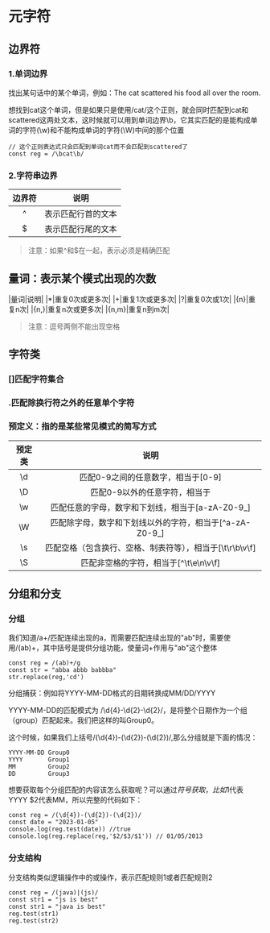 # 元字符

## 边界符

### 1.单词边界

找出某句话中的某个单词，例如：The cat scattered his food all over the room.

想找到cat这个单词，但是如果只是使用/cat/这个正则，就会同时匹配到cat和scattered这两处文本，这时候就可以用到单词边界\b，它其实匹配的是能构成单词的字符(\w)和不能构成单词的字符(\W)中间的那个位置

    // 这个正则表达式只会匹配到单词cat而不会匹配到scattered了
    const reg = /\bcat\b/

### 2.字符串边界

|边界符|说明|
|:-:|:-:|
|^|表示匹配行首的文本|
|$|表示匹配行尾的文本|

>注意：如果^和$在一起，表示必须是精确匹配

## 量词：表示某个模式出现的次数

|量词|说明|
|*|重复0次或更多次|
|+|重复1次或更多次|
|?|重复0次或1次|
|{n}|重复n次|
|{n,}|重复n次或更多次|
|{n,m}|重复n到m次|

>注意：逗号两侧不能出现空格

## 字符类

### []匹配字符集合

### .匹配除换行符之外的任意单个字符

### 预定义：指的是某些常见模式的简写方式

|预定类|说明|
|:-:|:-:|
|\d|匹配0-9之间的任意数字，相当于[0-9]|
|\D|匹配0-9以外的任意字符，相当于|
|\w|匹配任意的字母，数字和下划线，相当于[a-zA-Z0-9_]|
|\W|匹配除字母，数字和下划线以外的字符，相当于[^a-zA-Z0-9_]|
|\s|匹配空格（包含换行、空格、制表符等），相当于[\t\r\b\v\f]|
|\S|匹配非空格的字符，相当于[^\t\e\n\v\f]|

## 分组和分支

### 分组

我们知道/a+/匹配连续出现的a，而需要匹配连续出现的"ab"时，需要使用/(ab)+，其中括号是提供分组功能，使量词+作用与"ab"这个整体

    const reg = /(ab)+/g
    const str = "abba abbb babbba"
    str.replace(reg,'cd')

分组捕获：例如将YYYY-MM-DD格式的日期转换成MM/DD/YYYY

YYYY-MM-DD的匹配模式为 /\d{4}-\d{2}-\d{2}/，是将整个日期作为一个组（group）匹配起来。我们把这样的叫Group0。

这个时候，如果我们上括号/(\d{4})-(\d{2})-(\d{2})/,那么分组就是下面的情况：

    YYYY-MM-DD Group0
    YYYY       Group1
    MM         Group2
    DD         Group3

想要获取每个分组匹配的内容该怎么获取呢？可以通过$符号获取，比如$1代表YYYY $2代表MM，所以完整的代码如下：

    const reg = /(\d{4})-(\d{2})-(\d{2})/
    const date = "2023-01-05"
    console.log(reg.test(date)) //true
    console.log(reg.replace(reg,'$2/$3/$1')) // 01/05/2013

### 分支结构

分支结构类似逻辑操作中的或操作，表示匹配规则1或者匹配规则2

    const reg = /(java)|(js)/
    const str1 = "js is best"
    const str1 = "java is best"
    reg.test(str1)
    reg.test(str2)